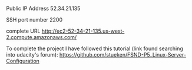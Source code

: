 Public IP Address  52.34.21.135 

SSH port number  2200

complete URL http://ec2-52-34-21-135.us-west-2.compute.amazonaws.com/

To complete the project I have followed this tutorial (link found searching into udacity's forum):
https://github.com/stueken/FSND-P5_Linux-Server-Configuration




